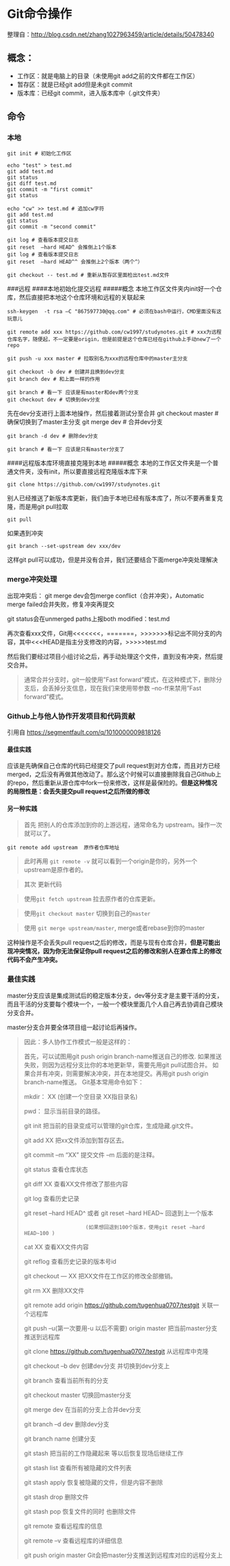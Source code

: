 # Git命令操作

整理自：http://blog.csdn.net/zhang1027963459/article/details/50478340

## 概念：
- 工作区：就是电脑上的目录（未使用git add之前的文件都在工作区）
- 暂存区：就是已经git add但是未git commit
- 版本库：已经git commit，进入版本库中（.git文件夹）

## 命令
### 本地
	git init # 初始化工作区

	echo "test" > test.md
	git add test.md
	git status
	git diff test.md
	git commit -m "first commit"
	git status

	echo "cw" >> test.md # 追加cw字符
	git add test.md
	git status
	git commit -m "second commit"

	git log # 查看版本提交日志
	git reset  –hard HEAD^ 会推倒上1个版本
	git log # 查看版本提交日志
	git reset  –hard HEAD^^ 会推倒上2个版本（两个^）

	git checkout -- test.md # 重新从暂存区里面检出test.md文件

###远程
####本地初始化提交远程
#####概念
本地工作区文件夹内init好一个仓库，然后直接把本地这个仓库环境和远程的关联起来

	ssh-keygen  -t rsa –C "867597730@qq.com" # 必须在bash中运行，CMD里面没有这玩意儿

	git remote add xxx https://github.com/cw1997/studynotes.git # xxx为远程仓库名字，随便起，不一定要是origin，但是前提是这个仓库已经在github上手动new了一个repo

	git push -u xxx master # 拉取别名为xxx的远程仓库中的master主分支

	git checkout -b dev # 创建并且换到dev分支
	git branch dev # 和上面一样的作用

	git branch # 看一下 应该是有master和dev两个分支
	git checkout dev # 切换到dev分支

先在dev分支进行上面本地操作，然后接着测试分至合并
	git checkout master # 确保切换到了master主分支
	git merge dev # 合并dev分支

	git branch -d dev # 删除dev分支
	
	git branch # 看一下 应该是只有master分支了

####远程版本库环境直接克隆到本地
#####概念
本地的工作区文件夹是一个普通文件夹，没有init，所以要直接远程克隆版本库下来

	git clone https://github.com/cw1997/studynotes.git

别人已经推送了新版本库更新，我们由于本地已经有版本库了，所以不要再重复克隆，而是用git pull拉取

	git pull

如果遇到冲突

	git branch --set-upstream dev xxx/dev

这样git pull可以成功，但是并没有合并，我们还要结合下面merge冲突处理解决


### merge冲突处理
出现冲突后：
git merge dev会包merge conflict（合并冲突），Automatic merge failed合并失败，修复冲突再提交

git status会在unmerged paths上报both modified：test.md

再次查看xxx文件，Git用<<<<<<<，=======，>>>>>>>标记出不同分支的内容，其中<<<HEAD是指主分支修改的内容，>>>>>test.md

然后我们要经过项目小组讨论之后，再手动处理这个文件，直到没有冲突，然后提交合并。

> 通常合并分支时，git一般使用”Fast forward”模式，在这种模式下，删除分支后，会丢掉分支信息，现在我们来使用带参数 –no-ff来禁用”Fast forward”模式。


### Github上与他人协作开发项目和代码贡献
引用自 https://segmentfault.com/q/1010000009818126

#### 最佳实践
应该是先确保自己仓库的代码已经提交了pull request到对方仓库，而且对方已经merged，之后没有再做其他改动了。那么这个时候可以直接删除我自己Github上的repo，然后重新从源仓库中fork一份来修改，这样是最保险的。**但是这种情况的局限性是：会丢失提交pull request之后所做的修改**

#### 另一种实践
> 首先 把别人的仓库添加到你的上游远程，通常命名为 upstream。操作一次就可以了。

> 
```
git remote add upstream  原作者仓库地址
```

> 此时再用 `git remote -v` 就可以看到一个origin是你的，另外一个upstream是原作者的。

> 其次 更新代码

> 使用`git fetch upstream` 拉去原作者的仓库更新。

> 使用`git checkout master` 切换到自己的`master`

> 使用 `git merge upstream/master`, merge或者rebase到你的master

这种操作是不会丢失pull request之后的修改，而是与现有仓库合并，**但是可能出现冲突情况，因为你无法保证你pull request之后的修改和别人在源仓库上的修改代码不会产生冲突。**

### 最佳实践
master分支应该是集成测试后的稳定版本分支，dev等分支才是主要干活的分支，而且干活的分支要每个模块一个，一般一个模块里面几个人自己再去协调自己模块分支合并。

master分支合并要全体项目组一起讨论后再操作。




> 因此：多人协作工作模式一般是这样的：
> 
> 首先，可以试图用git push origin branch-name推送自己的修改.
> 如果推送失败，则因为远程分支比你的本地更新早，需要先用git pull试图合并。
> 如果合并有冲突，则需要解决冲突，并在本地提交。再用git push origin branch-name推送。
> Git基本常用命令如下：
> 
>    mkdir：         XX (创建一个空目录 XX指目录名)
> 
>    pwd：          显示当前目录的路径。
> 
>    git init          把当前的目录变成可以管理的git仓库，生成隐藏.git文件。
> 
>    git add XX       把xx文件添加到暂存区去。
> 
>    git commit –m “XX”  提交文件 –m 后面的是注释。
> 
>    git status        查看仓库状态
> 
>    git diff  XX      查看XX文件修改了那些内容
> 
>    git log          查看历史记录
> 
>    git reset  –hard HEAD^ 或者 git reset  –hard HEAD~ 回退到上一个版本
> 
>                         (如果想回退到100个版本，使用git reset –hard HEAD~100 )
> 
>    cat XX         查看XX文件内容
> 
>    git reflog       查看历史记录的版本号id
> 
>    git checkout — XX  把XX文件在工作区的修改全部撤销。
> 
>    git rm XX          删除XX文件
> 
>    git remote add origin https://github.com/tugenhua0707/testgit 关联一个远程库
> 
>    git push –u(第一次要用-u 以后不需要) origin master 把当前master分支推送到远程库
> 
>    git clone https://github.com/tugenhua0707/testgit  从远程库中克隆
> 
>    git checkout –b dev  创建dev分支 并切换到dev分支上
> 
>    git branch  查看当前所有的分支
> 
>    git checkout master 切换回master分支
> 
>    git merge dev    在当前的分支上合并dev分支
> 
>    git branch –d dev 删除dev分支
> 
>    git branch name  创建分支
> 
>    git stash 把当前的工作隐藏起来 等以后恢复现场后继续工作
> 
>    git stash list 查看所有被隐藏的文件列表
> 
>    git stash apply 恢复被隐藏的文件，但是内容不删除
> 
>    git stash drop 删除文件
> 
>    git stash pop 恢复文件的同时 也删除文件
> 
>    git remote 查看远程库的信息
> 
>    git remote –v 查看远程库的详细信息
> 
>    git push origin master  Git会把master分支推送到远程库对应的远程分支上

